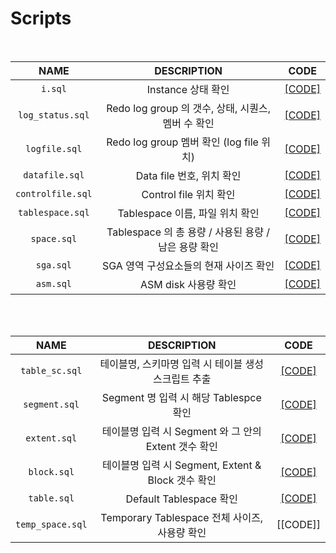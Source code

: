 # Scripts

<br/>

| NAME | DESCRIPTION | CODE |
|:---:|:---:|:---:|
| `i.sql` | Instance 상태 확인 | [[CODE]](https://github.com/corvina1208/Scripts/blob/main/i.md) |
| `log_status.sql` | Redo log group 의 갯수, 상태, 시퀀스, 멤버 수 확인 | [[CODE]](https://github.com/corvina1208/Scripts/blob/main/log_status.md) |
| `logfile.sql` | Redo log group 멤버 확인 (log file 위치) | [[CODE]](https://github.com/corvina1208/Scripts/blob/main/logfile.md) |
| `datafile.sql` | Data file 번호, 위치 확인 | [[CODE]](https://github.com/corvina1208/Scripts/blob/main/datafile.md) |
| `controlfile.sql` | Control file 위치 확인 | [[CODE]](https://github.com/corvina1208/Scripts/blob/main/controlfile.md) |
| `tablespace.sql` | Tablespace 이름, 파일 위치 확인 | [[CODE]](https://github.com/corvina1208/Scripts/blob/main/tablespace.md) |
| `space.sql` | Tablespace 의 총 용량 / 사용된 용량 / 남은 용량 확인 | [[CODE]](https://github.com/corvina1208/Scripts/blob/main/space.md) |
| `sga.sql` | SGA 영역 구성요소들의 현재 사이즈 확인 | [[CODE]](https://github.com/corvina1208/Scripts/blob/main/sga.md) |
| `asm.sql` | ASM disk 사용량 확인 | [[CODE]](https://github.com/corvina1208/Scripts/blob/main/asm.md) |

<br>
<br>

| NAME | DESCRIPTION | CODE |
|:---:|:---:|:---:|
| `table_sc.sql` | 테이블명, 스키마명 입력 시 테이블 생성 스크립트 추출 | [[CODE]](https://github.com/corvina1208/Scripts/blob/main/table_sc.md) |
| `segment.sql` | Segment 명 입력 시 해당 Tablespce 확인| [[CODE]](https://github.com/corvina1208/Scripts/blob/main/segment.md) |
| `extent.sql` | 테이블명 입력 시 Segment 와 그 안의 Extent 갯수 확인 | [[CODE]](https://github.com/corvina1208/Scripts/blob/main/extent.md) |
| `block.sql` | 테이블명 입력 시 Segment, Extent & Block 갯수 확인 | [[CODE]](https://github.com/corvina1208/Scripts/blob/main/block.md) |
| `table.sql` | Default Tablespace 확인 | [[CODE]](https://github.com/corvina1208/Scripts/blob/main/table.md) |
| `temp_space.sql` | Temporary Tablespace 전체 사이즈, 사용량 확인 | [[CODE]] |

